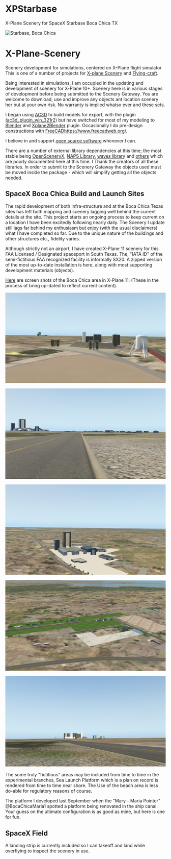 # XPStarbase
X-Plane Scenery for SpaceX Starbase Boca Chica TX

![Starbase, Boca Chica](https://github.com/medmatix/XPStarbase/blob/main/images/Starship_SN15%20-%202021-05-15%2012.01.58.png)

# X-Plane-Scenery

Scenery development for simulations, centered on X-Plane flight simulator This is one of a number of projects for [X-plane Scenery](https://github.com/medmatix/X-Plane-Scenery) and [Flying-craft]().

Being interested in simulations, I am occupied in the updating and development of scenery for X-Plane 10+. Scenery here is in various stages of development before being submitted to the Scenery Gateway. You are welcome to download, use and improve any objects ant location scenery her but at your own risk. No warranty is implied whatso ever and these sets. 

I began using [AC3D](https://www.inivis.com/xplane.html) to build models for export, with the plugin ([ac3d_plugin_win_321r2](https://developer.x-plane.com/tools/ac3d-plugin/)) but have switched for most of my modeling to [Blender](https://www.blender.org/) and [Xplane2Blender](https://github.com/X-Plane/XPlane2Blender) plugin. Occasionally I do pre-design constructions with [FreeCAD]()https://www.freecadweb.org/. 

I believe in and support [open source software](https://opensource.org/) whenever I can.

There are a number of external library dependencies at this time; the most stable being [OpenSceneryX](https://www.opensceneryx.com/), [NAPS Library](https://www.x-plained.com/), [waves library](https://forums.x-plane.org/index.php?/files/file/25439-waves-library/) and [others](https://forums.x-plane.org/index.php?/search/&tags=library) which are poorly documented here at this time. I Thank the creators of all these libraries. In order to submit to the Scenery Gateway the objects used must be moved inside the package - which will simplify getting all the objects needed.

## SpaceX Boca Chica Build and Launch Sites

The rapid development of both infra-structure and at the Boca Chica Texas sites has left both mapping and scenery lagging well behind the current details at the site. This project starts an ongoing process to keep current on a location I have been excitedly following nearly daily. The Scenery I update still lags far behind my enthusiasm but enjoy (with the usual disclaimers) what I have completed so far. Due to the unique nature of the buildings and other structures etc., fidelity varies.

Although strictly not an airport, I have created X-Plane 11 scenery for this FAA Licensed / Designated spaceport in South Texas. The, "IATA ID" of the semi-fictitious FAA recognized facility is informally SX20. A zipped version of the most up-to-date installation is here, along with most supporting development materials (objects).

[Here](https://github.com/medmatix/XPStarbase/images/Screenshots.pdf) are screen shots of the Boca Chica area in X-Plane 11. (These in the process of bring up-dated to reflect current content).

![Sub-orbital Platforms](/images/Boca%20Chica%201.png)

![Road to Build Site](/images/Boca%20Chica%202.png)

![Build Site](/images/Boca%20Chica%203.png)

![Boca Chica Village](/images/Boca%20Chica%204.png)

![Road to Launch Site](/images/Boca%20Chica%205.png)

The some truly "fictitious" areas may be included from time to time in the experimental branches, Sea Launch Platform which is a plan on record is rendered from time to time near shore. The Use of the beach area is less do-able for regulatory reasons of course.

The platform I developed last September when the "Mary - Maria Pointer" @BocaChicaMaria1 spotted a platform being renovated in the ship canal. Your guess on the ultimate configuration is as good as mine, but here is one for fun.
 
## SpaceX Field

A landing strip is currently included so I can takeoff and land while overflying to inspect the scenery in use.


 

